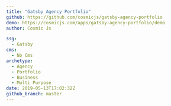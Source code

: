 ```yaml
---
title: "Gatsby Agency Portfolio"
github: https://github.com/cosmicjs/gatsby-agency-portfolio
demo: https://cosmicjs.com/apps/gatsby-agency-portfolio/demo
author: Cosmic Js

ssg:
  - Gatsby
cms:
  - No Cms
archetype:
  - Agency
  - Portfolio
  - Business
  - Multi Purpose
date: 2019-05-13T17:02:32Z
github_branch: master
---
```

